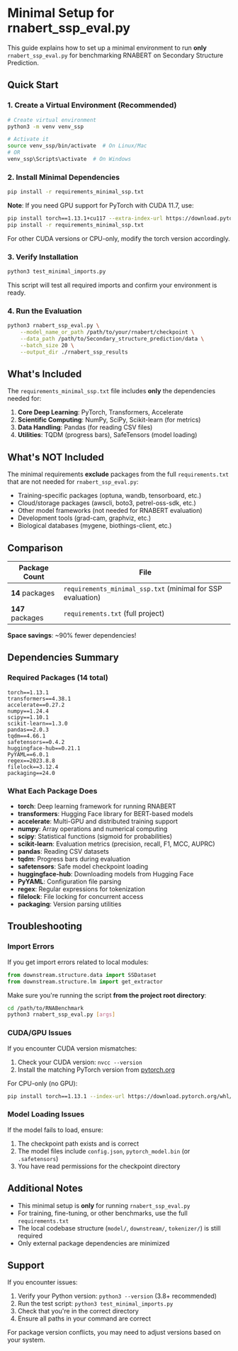 # Minimal Setup for rnabert_ssp_eval.py

This guide explains how to set up a minimal environment to run **only** `rnabert_ssp_eval.py` for benchmarking RNABERT on Secondary Structure Prediction.

## Quick Start

### 1. Create a Virtual Environment (Recommended)

```bash
# Create virtual environment
python3 -m venv venv_ssp

# Activate it
source venv_ssp/bin/activate  # On Linux/Mac
# OR
venv_ssp\Scripts\activate  # On Windows
```

### 2. Install Minimal Dependencies

```bash
pip install -r requirements_minimal_ssp.txt
```

**Note**: If you need GPU support for PyTorch with CUDA 11.7, use:
```bash
pip install torch==1.13.1+cu117 --extra-index-url https://download.pytorch.org/whl/cu117
pip install -r requirements_minimal_ssp.txt
```

For other CUDA versions or CPU-only, modify the torch version accordingly.

### 3. Verify Installation

```bash
python3 test_minimal_imports.py
```

This script will test all required imports and confirm your environment is ready.

### 4. Run the Evaluation

```bash
python3 rnabert_ssp_eval.py \
    --model_name_or_path /path/to/your/rnabert/checkpoint \
    --data_path /path/to/Secondary_structure_prediction/data \
    --batch_size 20 \
    --output_dir ./rnabert_ssp_results
```

## What's Included

The `requirements_minimal_ssp.txt` file includes **only** the dependencies needed for:

1. **Core Deep Learning**: PyTorch, Transformers, Accelerate
2. **Scientific Computing**: NumPy, SciPy, Scikit-learn (for metrics)
3. **Data Handling**: Pandas (for reading CSV files)
4. **Utilities**: TQDM (progress bars), SafeTensors (model loading)

## What's NOT Included

The minimal requirements **exclude** packages from the full `requirements.txt` that are not needed for `rnabert_ssp_eval.py`:

- Training-specific packages (optuna, wandb, tensorboard, etc.)
- Cloud/storage packages (awscli, boto3, petrel-oss-sdk, etc.)
- Other model frameworks (not needed for RNABERT evaluation)
- Development tools (grad-cam, graphviz, etc.)
- Biological databases (mygene, biothings-client, etc.)

## Comparison

| Package Count | File |
|--------------|------|
| **14** packages | `requirements_minimal_ssp.txt` (minimal for SSP evaluation) |
| **147** packages | `requirements.txt` (full project) |

**Space savings**: ~90% fewer dependencies!

## Dependencies Summary

### Required Packages (14 total)

```
torch==1.13.1
transformers==4.38.1
accelerate==0.27.2
numpy==1.24.4
scipy==1.10.1
scikit-learn==1.3.0
pandas==2.0.3
tqdm==4.66.1
safetensors==0.4.2
huggingface-hub==0.21.1
PyYAML==6.0.1
regex==2023.8.8
filelock==3.12.4
packaging==24.0
```

### What Each Package Does

- **torch**: Deep learning framework for running RNABERT
- **transformers**: Hugging Face library for BERT-based models
- **accelerate**: Multi-GPU and distributed training support
- **numpy**: Array operations and numerical computing
- **scipy**: Statistical functions (sigmoid for probabilities)
- **scikit-learn**: Evaluation metrics (precision, recall, F1, MCC, AUPRC)
- **pandas**: Reading CSV datasets
- **tqdm**: Progress bars during evaluation
- **safetensors**: Safe model checkpoint loading
- **huggingface-hub**: Downloading models from Hugging Face
- **PyYAML**: Configuration file parsing
- **regex**: Regular expressions for tokenization
- **filelock**: File locking for concurrent access
- **packaging**: Version parsing utilities

## Troubleshooting

### Import Errors

If you get import errors related to local modules:
```python
from downstream.structure.data import SSDataset
from downstream.structure.lm import get_extractor
```

Make sure you're running the script **from the project root directory**:
```bash
cd /path/to/RNABenchmark
python3 rnabert_ssp_eval.py [args]
```

### CUDA/GPU Issues

If you encounter CUDA version mismatches:

1. Check your CUDA version: `nvcc --version`
2. Install the matching PyTorch version from [pytorch.org](https://pytorch.org)

For CPU-only (no GPU):
```bash
pip install torch==1.13.1 --index-url https://download.pytorch.org/whl/cpu
```

### Model Loading Issues

If the model fails to load, ensure:
1. The checkpoint path exists and is correct
2. The model files include `config.json`, `pytorch_model.bin` (or `.safetensors`)
3. You have read permissions for the checkpoint directory

## Additional Notes

- This minimal setup is **only** for running `rnabert_ssp_eval.py`
- For training, fine-tuning, or other benchmarks, use the full `requirements.txt`
- The local codebase structure (`model/`, `downstream/`, `tokenizer/`) is still required
- Only external package dependencies are minimized

## Support

If you encounter issues:

1. Verify your Python version: `python3 --version` (3.8+ recommended)
2. Run the test script: `python3 test_minimal_imports.py`
3. Check that you're in the correct directory
4. Ensure all paths in your command are correct

For package version conflicts, you may need to adjust versions based on your system.

